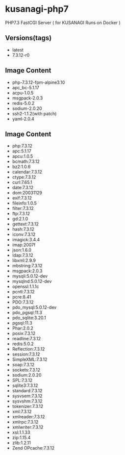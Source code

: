 # kusanagi-php7
PHP7.3 FastCGI Server ( for KUSANAGI Runs on Docker )

## Versions(tags)
- latest
- 7.3.12-r0

## Image Content
- php-7.3.12-fpm-alpine3.10
- apc_bc-5.1.17
- acpu-1.0.5
- msgpack-2.0.3
- redis-5.0.2
- sodium-2.0.20
- ssh2-1.1.2(with patch)
- yaml-2.0.4

## Image Content
- php:7.3.12
- apc:5.1.17
- apcu:1.0.5
- bcmath:7.3.12
- bz2:1.0.6
- calendar:7.3.12
- ctype:7.3.12
- curl:7.65.1
- date:7.3.12
- dom:20031129
- exif:7.3.12
- fileinfo:1.0.5
- filter:7.3.12
- ftp:7.3.12
- gd:2.1.0
- gettext:7.3.12
- hash:7.3.12
- iconv:7.3.12
- imagick:3.4.4
- imap:2007f
- json:1.6.0
- ldap:7.3.12
- libxml:2.9.9
- mbstring:7.3.12
- msgpack:2.0.3
- mysqli:5.0.12-dev
- mysqlnd:5.0.12-dev
- openssl:1.1.1c
- pcntl:7.3.12
- pcre:8.41
- PDO:7.3.12
- pdo_mysql:5.0.12-dev
- pdo_pgsql:11.3
- pdo_sqlite:3.20.1
- pgsql:11.3
- Phar:2.0.2
- posix:7.3.12
- readline:7.3.12
- redis:5.0.2
- Reflection:7.3.12
- session:7.3.12
- SimpleXML:7.3.12
- soap:7.3.12
- sockets:7.3.12
- sodium:2.0.20
- SPL:7.3.12
- sqlite3:7.3.12
- standard:7.3.12
- sysvsem:7.3.12
- sysvshm:7.3.12
- tokenizer:7.3.12
- xml:7.3.12
- xmlreader:7.3.12
- xmlrpc:7.3.12
- xmlwriter:7.3.12
- xsl:1.1.33
- zip:1.15.4
- zlib:1.2.11
- Zend OPcache:7.3.12

